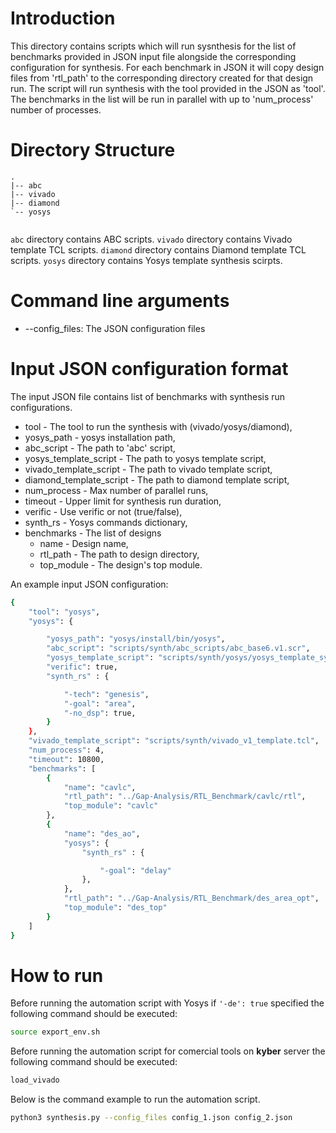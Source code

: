 # Introduction
This directory contains scripts which will run sysnthesis for the list of benchmarks provided in JSON input file alongside the corresponding configuration for synthesis. For each benchmark in JSON it will copy design files from 'rtl_path' to the corresponding directory created for that design run. The script will run synthesis with the tool provided in the JSON as 'tool'. The benchmarks in the list will be run in parallel with up to 'num_process' number of processes. 

# Directory Structure
```
.
|-- abc
|-- vivado
|-- diamond
`-- yosys
    
```

`abc` directory contains ABC scripts.
`vivado` directory contains Vivado template TCL scripts.
`diamond` directory contains Diamond template TCL scripts.
`yosys` directory contains Yosys template synthesis scirpts.

# Command line arguments
- --config_files: The JSON configuration files

# Input JSON configuration format
The input JSON file contains list of benchmarks with synthesis run configurations. 

- tool - The tool to run the synthesis with (vivado/yosys/diamond),
- yosys_path - yosys installation path,
- abc_script - The path to 'abc' script,
- yosys_template_script - The path to yosys template script,
- vivado_template_script - The path to vivado template script,
- diamond_template_script - The path to diamond template script,
- num_process - Max number of parallel runs,
- timeout - Upper limit for synthesis run duration,
- verific - Use verific or not (true/false),
- synth_rs - Yosys commands dictionary,
- benchmarks - The list of designs
	- name - Design name,
	- rtl_path - The path to design directory,
	- top_module - The design's top module.

An example input JSON configuration:
```bash
{
    "tool": "yosys",
    "yosys": {

        "yosys_path": "yosys/install/bin/yosys",
        "abc_script": "scripts/synth/abc_scripts/abc_base6.v1.scr",
        "yosys_template_script": "scripts/synth/yosys/yosys_template_synth_rs_optional.ys",
        "verific": true,
        "synth_rs" : {

            "-tech": "genesis",
            "-goal": "area",
            "-no_dsp": true,
        }
    },
    "vivado_template_script": "scripts/synth/vivado_v1_template.tcl",
    "num_process": 4,
    "timeout": 10800,
    "benchmarks": [
        {
            "name": "cavlc",
            "rtl_path": "../Gap-Analysis/RTL_Benchmark/cavlc/rtl",
            "top_module": "cavlc"
        },
        {
            "name": "des_ao",
            "yosys": {
                "synth_rs" : {

                    "-goal": "delay"
                },
            },
            "rtl_path": "../Gap-Analysis/RTL_Benchmark/des_area_opt",
            "top_module": "des_top"
        }
    ]
}
```
# How to run
Before running the automation script with Yosys if `'-de': true` specified the following command should be executed:
```bash
source export_env.sh
```

Before running the automation script for comercial tools on **kyber** server the following command should be executed:
```bash
load_vivado
```
Below is the command example to run the automation script.
```bash
python3 synthesis.py --config_files config_1.json config_2.json
```
